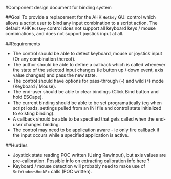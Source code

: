 #Component design document for binding system

##Goal
To provide a replacement for the AHK `Hotkey` GUI control which allows a script user to bind any input combination to a script action. The default AHK `Hotkey` control does not support all keyboard keys / mouse combinations, and does not support joystick input at all.  

##Requirements
* The control should be able to detect keyboard, mouse or joystick input (Or any combination thereof).  
* The author should be able to define a callback which is called whenever the state of the selected input changes (ie button up / down event, axis value changes) and pass the new state.  
* The control should have options for pass-through (`~`) and wild (`*`) mode (Keyboard / Mouse).
* The end-user should be able to clear bindings (Click Bind button and hold ESCape).
* The current binding should be able to be set programatically (eg when script loads, settings pulled from an INI file and control state initialized to existing binding).
* A callback should be able to be specified that gets called when the end-user changes binding.
* The control may need to be application aware - ie only fire callback if the input occurs while a specified application is active.

##Hurdles
* Joystick state reading POC written (Using RawInput), but axis values are pre-calibration. Possible info on extracting calibration info [here](https://msdn.microsoft.com/en-us/library/windows/hardware/ff543344(v=vs.85).aspx) ?
* Keyboard / mouse detection will probably need to make use of `SetWindowsHookEx` calls (POC written).
